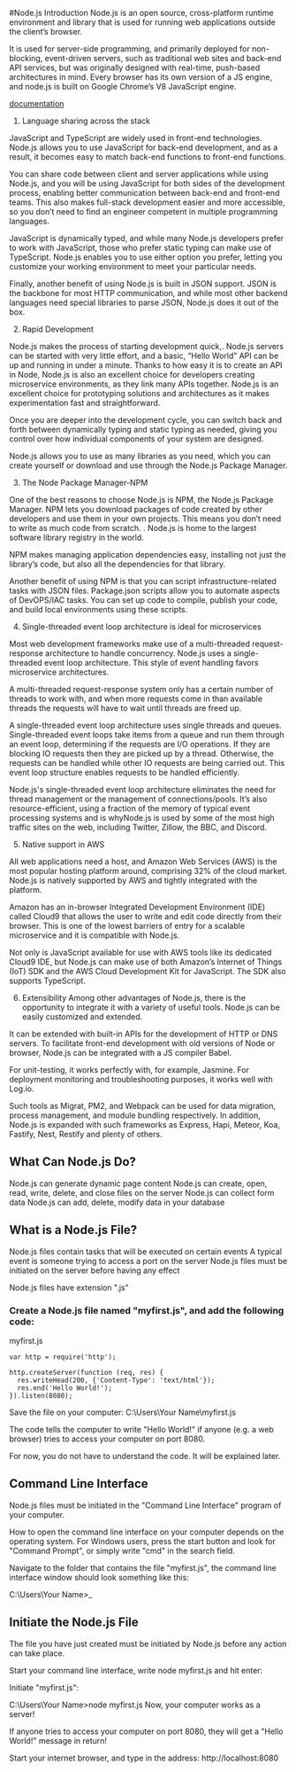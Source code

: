 #Node.js Introduction
Node.js is an open source, cross-platform runtime environment and library that is used for running web applications outside the client’s browser.

It is used for server-side programming, and primarily deployed for non-blocking, event-driven servers, such as traditional web sites and back-end API services, but was originally designed with real-time, push-based architectures in mind. Every browser has its own version of a JS engine, and node.js is built on Google Chrome’s V8 JavaScript engine.

[documentation](https://nodejs.org/docs/latest-v20.x/api/documentation.html)


1. Language sharing across the stack

JavaScript and TypeScript are widely used in  front-end technologies. Node.js allows you to  use JavaScript for back-end development, and as a result, it becomes easy to match back-end functions to front-end functions. 

You can share code between client and server applications while using Node.js, and you will  be using JavaScript for both sides of the development process, enabling better communication between back-end and front-end teams. This also makes full-stack development easier and more accessible, so you don’t need to find an engineer competent in multiple programming languages. 

JavaScript is dynamically typed, and while many Node.js developers prefer to work with JavaScript, those who prefer static typing can make use of TypeScript. Node.js enables you to use either option you prefer, letting you customize your working environment to meet your particular needs.

Finally, another benefit of using Node.js is built in  JSON support. JSON is the backbone for most HTTP communication, and while most other backend languages need special libraries to parse JSON, Node.js does it out of the box.

2. Rapid Development

Node.js makes the process of starting development quick,. Node.js servers can be started with very little effort, and a basic, “Hello World” API can be up and running in under a minute. Thanks to how easy it is to create an API in Node, Node.js is also an excellent choice for developers creating microservice environments, as they link many APIs together. Node.js is an excellent choice for prototyping solutions and architectures as it makes experimentation fast and straightforward. 

Once you are deeper into the development cycle, you can switch back and forth between dynamically typing and static typing as needed, giving you control over how individual components of your system are designed. 

Node.js allows you to use as many libraries as you need, which you can create yourself or download and use through the Node.js Package Manager.

3. The Node Package Manager-NPM 

One of the best reasons to choose Node.js is NPM, the Node.js Package Manager. NPM lets you download packages of code created by other developers and use them in your own projects. This means you don’t need to write as much code from scratch. . Node.js is home to the largest software library registry in the world.

NPM makes managing application dependencies easy, installing not just the library’s code, but also all the dependencies for that library. 

Another benefit of using NPM is that you can script infrastructure-related tasks with JSON files. Package.json scripts allow you to automate aspects of DevOPS/IAC tasks. You can set up code to compile, publish your code, and build local environments using these scripts.

4. Single-threaded event loop architecture is ideal for microservices
 

Most web development frameworks make use of a multi-threaded request-response architecture to handle concurrency. Node.js uses a single-threaded event loop architecture. This style of event handling favors microservice architectures.

A multi-threaded request-response system only has a certain number of threads to work with, and when more requests come in than available threads the requests will have to wait until threads are freed up.

A single-threaded event loop architecture uses single threads and queues. Single-threaded event loops take items from a queue and run them through an event loop, determining if the requests are I/O operations. If they are blocking IO requests then they are picked up by a thread. Otherwise, the requests can be handled while other IO requests are being carried out. This event loop structure enables requests to be handled efficiently.

Node.js's single-threaded event loop architecture eliminates the need for thread management or the management of connections/pools. It’s also resource-efficient, using a fraction of the memory of typical event processing systems and is whyNode.js is used by some of the most high traffic sites on the web, including Twitter, Zillow, the BBC, and Discord.

5. Native support in AWS

All web applications need a host, and Amazon Web Services (AWS) is the most popular hosting platform around, comprising 32% of the cloud market. Node.js is natively supported by AWS and tightly integrated with the platform. 

Amazon has an in-browser Integrated Development Environment (IDE) called Cloud9 that allows the user to write and edit code directly from their browser. This is one of the lowest barriers of entry for a scalable microservice and it is compatible with Node.js.

Not only is JavaScript available for use with AWS tools like its dedicated Cloud9 IDE, but Node.js can make use of both Amazon’s Internet of Things (IoT) SDK and the AWS Cloud Development Kit for JavaScript. The SDK also supports TypeScript.

6. Extensibility
Among other advantages of Node.js, there is the opportunity to integrate it with a variety of useful tools. Node.js can be easily customized and extended.

It can be extended with built-in APIs for the development of HTTP or DNS servers. To facilitate front-end development with old versions of Node or browser, Node.js can be integrated with a JS compiler Babel.

For unit-testing, it works perfectly with, for example, Jasmine. For deployment monitoring and troubleshooting purposes, it works well with Log.io.

Such tools as Migrat, PM2, and Webpack can be used for data migration, process management, and module bundling respectively. In addition, Node.js is expanded with such frameworks as Express, Hapi, Meteor, Koa, Fastify, Nest, Restify and plenty of others.

## What Can Node.js Do?
Node.js can generate dynamic page content
Node.js can create, open, read, write, delete, and close files on the server
Node.js can collect form data
Node.js can add, delete, modify data in your database
##  What is a Node.js File?
Node.js files contain tasks that will be executed on certain events
A typical event is someone trying to access a port on the server
Node.js files must be initiated on the server before having any effect

Node.js files have extension ".js"


### Create a Node.js file named "myfirst.js", and add the following code:

myfirst.js
```
var http = require('http');

http.createServer(function (req, res) {
  res.writeHead(200, {'Content-Type': 'text/html'});
  res.end('Hello World!');
}).listen(8080);
```
Save the file on your computer: C:\Users\Your Name\myfirst.js

The code tells the computer to write "Hello World!" if anyone (e.g. a web browser) tries to access your computer on port 8080.

For now, you do not have to understand the code. It will be explained later.

## Command Line Interface
Node.js files must be initiated in the "Command Line Interface" program of your computer.

How to open the command line interface on your computer depends on the operating system. For Windows users, press the start button and look for "Command Prompt", or simply write "cmd" in the search field.

Navigate to the folder that contains the file "myfirst.js", the command line interface window should look something like this:

C:\Users\Your Name>_
## Initiate the Node.js File
The file you have just created must be initiated by Node.js before any action can take place.

Start your command line interface, write node myfirst.js and hit enter:

Initiate "myfirst.js":

C:\Users\Your Name>node myfirst.js
Now, your computer works as a server!

If anyone tries to access your computer on port 8080, they will get a "Hello World!" message in return!

Start your internet browser, and type in the address: http://localhost:8080

